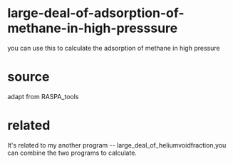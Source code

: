 # large-deal-of-adsorption-of-methane-in-high-presssure
you can use this to calculate the adsorption of methane in high pressure 
# source 
adapt from RASPA_tools
# related
It's related to my another program -- large_deal_of_heliumvoidfraction,you can combine the two programs to calculate.
